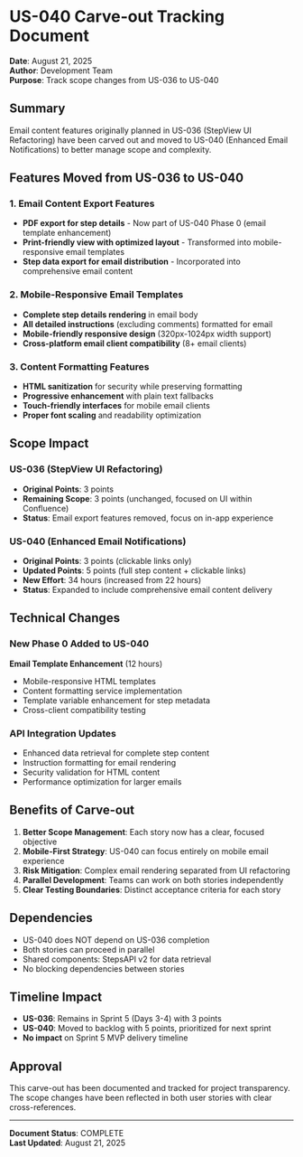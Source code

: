 # US-040 Carve-out Tracking Document

**Date**: August 21, 2025  
**Author**: Development Team  
**Purpose**: Track scope changes from US-036 to US-040

## Summary

Email content features originally planned in US-036 (StepView UI Refactoring) have been carved out and moved to US-040 (Enhanced Email Notifications) to better manage scope and complexity.

## Features Moved from US-036 to US-040

### 1. Email Content Export Features

- **PDF export for step details** - Now part of US-040 Phase 0 (email template enhancement)
- **Print-friendly view with optimized layout** - Transformed into mobile-responsive email templates
- **Step data export for email distribution** - Incorporated into comprehensive email content

### 2. Mobile-Responsive Email Templates

- **Complete step details rendering** in email body
- **All detailed instructions** (excluding comments) formatted for email
- **Mobile-friendly responsive design** (320px-1024px width support)
- **Cross-platform email client compatibility** (8+ email clients)

### 3. Content Formatting Features

- **HTML sanitization** for security while preserving formatting
- **Progressive enhancement** with plain text fallbacks
- **Touch-friendly interfaces** for mobile email clients
- **Proper font scaling** and readability optimization

## Scope Impact

### US-036 (StepView UI Refactoring)

- **Original Points**: 3 points
- **Remaining Scope**: 3 points (unchanged, focused on UI within Confluence)
- **Status**: Email export features removed, focus on in-app experience

### US-040 (Enhanced Email Notifications)

- **Original Points**: 3 points (clickable links only)
- **Updated Points**: 5 points (full step content + clickable links)
- **New Effort**: 34 hours (increased from 22 hours)
- **Status**: Expanded to include comprehensive email content delivery

## Technical Changes

### New Phase 0 Added to US-040

**Email Template Enhancement** (12 hours)

- Mobile-responsive HTML templates
- Content formatting service implementation
- Template variable enhancement for step metadata
- Cross-client compatibility testing

### API Integration Updates

- Enhanced data retrieval for complete step content
- Instruction formatting for email rendering
- Security validation for HTML content
- Performance optimization for larger emails

## Benefits of Carve-out

1. **Better Scope Management**: Each story now has a clear, focused objective
2. **Mobile-First Strategy**: US-040 can focus entirely on mobile email experience
3. **Risk Mitigation**: Complex email rendering separated from UI refactoring
4. **Parallel Development**: Teams can work on both stories independently
5. **Clear Testing Boundaries**: Distinct acceptance criteria for each story

## Dependencies

- US-040 does NOT depend on US-036 completion
- Both stories can proceed in parallel
- Shared components: StepsAPI v2 for data retrieval
- No blocking dependencies between stories

## Timeline Impact

- **US-036**: Remains in Sprint 5 (Days 3-4) with 3 points
- **US-040**: Moved to backlog with 5 points, prioritized for next sprint
- **No impact** on Sprint 5 MVP delivery timeline

## Approval

This carve-out has been documented and tracked for project transparency. The scope changes have been reflected in both user stories with clear cross-references.

---

**Document Status**: COMPLETE  
**Last Updated**: August 21, 2025